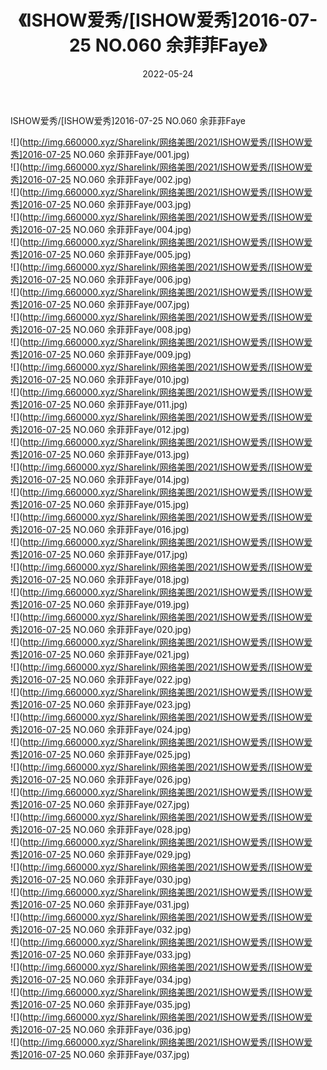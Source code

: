 ﻿---
layout: post
title:  《ISHOW爱秀/[ISHOW爱秀]2016-07-25 NO.060 余菲菲Faye》
date:   2022-05-24
img: http://img.660000.xyz/Sharelink/网络美图/2021/ISHOW爱秀/[ISHOW爱秀]2016-07-25 NO.060 余菲菲Faye/000.jpg
categories: [美女, 清纯, 唯美]
---

ISHOW爱秀/[ISHOW爱秀]2016-07-25 NO.060 余菲菲Faye

 ![](http://img.660000.xyz/Sharelink/网络美图/2021/ISHOW爱秀/[ISHOW爱秀]2016-07-25 NO.060 余菲菲Faye/001.jpg) <br>![](http://img.660000.xyz/Sharelink/网络美图/2021/ISHOW爱秀/[ISHOW爱秀]2016-07-25 NO.060 余菲菲Faye/002.jpg) <br>![](http://img.660000.xyz/Sharelink/网络美图/2021/ISHOW爱秀/[ISHOW爱秀]2016-07-25 NO.060 余菲菲Faye/003.jpg) <br>![](http://img.660000.xyz/Sharelink/网络美图/2021/ISHOW爱秀/[ISHOW爱秀]2016-07-25 NO.060 余菲菲Faye/004.jpg) <br>![](http://img.660000.xyz/Sharelink/网络美图/2021/ISHOW爱秀/[ISHOW爱秀]2016-07-25 NO.060 余菲菲Faye/005.jpg) <br>![](http://img.660000.xyz/Sharelink/网络美图/2021/ISHOW爱秀/[ISHOW爱秀]2016-07-25 NO.060 余菲菲Faye/006.jpg) <br>![](http://img.660000.xyz/Sharelink/网络美图/2021/ISHOW爱秀/[ISHOW爱秀]2016-07-25 NO.060 余菲菲Faye/007.jpg) <br>![](http://img.660000.xyz/Sharelink/网络美图/2021/ISHOW爱秀/[ISHOW爱秀]2016-07-25 NO.060 余菲菲Faye/008.jpg) <br>![](http://img.660000.xyz/Sharelink/网络美图/2021/ISHOW爱秀/[ISHOW爱秀]2016-07-25 NO.060 余菲菲Faye/009.jpg) <br>![](http://img.660000.xyz/Sharelink/网络美图/2021/ISHOW爱秀/[ISHOW爱秀]2016-07-25 NO.060 余菲菲Faye/010.jpg) <br>![](http://img.660000.xyz/Sharelink/网络美图/2021/ISHOW爱秀/[ISHOW爱秀]2016-07-25 NO.060 余菲菲Faye/011.jpg) <br>![](http://img.660000.xyz/Sharelink/网络美图/2021/ISHOW爱秀/[ISHOW爱秀]2016-07-25 NO.060 余菲菲Faye/012.jpg) <br>![](http://img.660000.xyz/Sharelink/网络美图/2021/ISHOW爱秀/[ISHOW爱秀]2016-07-25 NO.060 余菲菲Faye/013.jpg) <br>![](http://img.660000.xyz/Sharelink/网络美图/2021/ISHOW爱秀/[ISHOW爱秀]2016-07-25 NO.060 余菲菲Faye/014.jpg) <br>![](http://img.660000.xyz/Sharelink/网络美图/2021/ISHOW爱秀/[ISHOW爱秀]2016-07-25 NO.060 余菲菲Faye/015.jpg) <br>![](http://img.660000.xyz/Sharelink/网络美图/2021/ISHOW爱秀/[ISHOW爱秀]2016-07-25 NO.060 余菲菲Faye/016.jpg) <br>![](http://img.660000.xyz/Sharelink/网络美图/2021/ISHOW爱秀/[ISHOW爱秀]2016-07-25 NO.060 余菲菲Faye/017.jpg) <br>![](http://img.660000.xyz/Sharelink/网络美图/2021/ISHOW爱秀/[ISHOW爱秀]2016-07-25 NO.060 余菲菲Faye/018.jpg) <br>![](http://img.660000.xyz/Sharelink/网络美图/2021/ISHOW爱秀/[ISHOW爱秀]2016-07-25 NO.060 余菲菲Faye/019.jpg) <br>![](http://img.660000.xyz/Sharelink/网络美图/2021/ISHOW爱秀/[ISHOW爱秀]2016-07-25 NO.060 余菲菲Faye/020.jpg) <br>![](http://img.660000.xyz/Sharelink/网络美图/2021/ISHOW爱秀/[ISHOW爱秀]2016-07-25 NO.060 余菲菲Faye/021.jpg) <br>![](http://img.660000.xyz/Sharelink/网络美图/2021/ISHOW爱秀/[ISHOW爱秀]2016-07-25 NO.060 余菲菲Faye/022.jpg) <br>![](http://img.660000.xyz/Sharelink/网络美图/2021/ISHOW爱秀/[ISHOW爱秀]2016-07-25 NO.060 余菲菲Faye/023.jpg) <br>![](http://img.660000.xyz/Sharelink/网络美图/2021/ISHOW爱秀/[ISHOW爱秀]2016-07-25 NO.060 余菲菲Faye/024.jpg) <br>![](http://img.660000.xyz/Sharelink/网络美图/2021/ISHOW爱秀/[ISHOW爱秀]2016-07-25 NO.060 余菲菲Faye/025.jpg) <br>![](http://img.660000.xyz/Sharelink/网络美图/2021/ISHOW爱秀/[ISHOW爱秀]2016-07-25 NO.060 余菲菲Faye/026.jpg) <br>![](http://img.660000.xyz/Sharelink/网络美图/2021/ISHOW爱秀/[ISHOW爱秀]2016-07-25 NO.060 余菲菲Faye/027.jpg) <br>![](http://img.660000.xyz/Sharelink/网络美图/2021/ISHOW爱秀/[ISHOW爱秀]2016-07-25 NO.060 余菲菲Faye/028.jpg) <br>![](http://img.660000.xyz/Sharelink/网络美图/2021/ISHOW爱秀/[ISHOW爱秀]2016-07-25 NO.060 余菲菲Faye/029.jpg) <br>![](http://img.660000.xyz/Sharelink/网络美图/2021/ISHOW爱秀/[ISHOW爱秀]2016-07-25 NO.060 余菲菲Faye/030.jpg) <br>![](http://img.660000.xyz/Sharelink/网络美图/2021/ISHOW爱秀/[ISHOW爱秀]2016-07-25 NO.060 余菲菲Faye/031.jpg) <br>![](http://img.660000.xyz/Sharelink/网络美图/2021/ISHOW爱秀/[ISHOW爱秀]2016-07-25 NO.060 余菲菲Faye/032.jpg) <br>![](http://img.660000.xyz/Sharelink/网络美图/2021/ISHOW爱秀/[ISHOW爱秀]2016-07-25 NO.060 余菲菲Faye/033.jpg) <br>![](http://img.660000.xyz/Sharelink/网络美图/2021/ISHOW爱秀/[ISHOW爱秀]2016-07-25 NO.060 余菲菲Faye/034.jpg) <br>![](http://img.660000.xyz/Sharelink/网络美图/2021/ISHOW爱秀/[ISHOW爱秀]2016-07-25 NO.060 余菲菲Faye/035.jpg) <br>![](http://img.660000.xyz/Sharelink/网络美图/2021/ISHOW爱秀/[ISHOW爱秀]2016-07-25 NO.060 余菲菲Faye/036.jpg) <br>![](http://img.660000.xyz/Sharelink/网络美图/2021/ISHOW爱秀/[ISHOW爱秀]2016-07-25 NO.060 余菲菲Faye/037.jpg) <br>